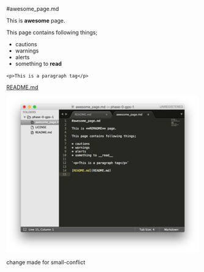 #awesome_page.md

This is **awesome** page.  

This page contains following things;

* cautions
* warnings
* alerts
* something to __read__

`<p>This is a paragraph tag</p>`

[README.md](README.md)

![Screenshot](ss.png)

change made for small-conflict

